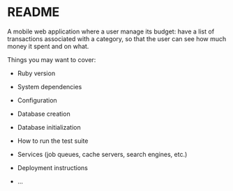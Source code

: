 # README

A mobile web application where a user manage its budget: have a list of transactions associated with a category, so that the user can see how much money it spent and on what.

Things you may want to cover:

* Ruby version

* System dependencies

* Configuration

* Database creation

* Database initialization

* How to run the test suite

* Services (job queues, cache servers, search engines, etc.)

* Deployment instructions

* ...
